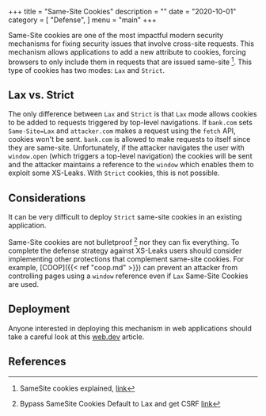 +++
title = "Same-Site Cookies"
description = ""
date = "2020-10-01"
category = [
    "Defense",
]
menu = "main"
+++

Same-Site cookies are one of the most impactful modern security mechanisms for fixing security issues that involve cross-site requests. This mechanism allows applications to add a new attribute to cookies, forcing browsers to only include them in requests that are issued same-site [^1]. This type of cookies has two modes: `Lax` and `Strict`.

## Lax vs. Strict

The only difference between `Lax` and `Strict` is that `Lax` mode allows cookies to be added to requests triggered by top-level navigations. If `bank.com` sets `Same-Site=Lax` and `attacker.com` makes a request using the `fetch` API, cookies won't be sent. `bank.com` is allowed to make requests to itself since they are same-site. Unfortunately, if the attacker navigates the user with `window.open` (which triggers a top-level navigation) the cookies will be sent and the attacker maintains a reference to the `window` which enables them to exploit some XS-Leaks. With `Strict` cookies, this is not possible. 

## Considerations

It can be very difficult to deploy `Strict` same-site cookies in an existing application. 

Same-Site cookies are not bulletproof [^2] nor they can fix everything. To complete the defense strategy against XS-Leaks users should consider implementing other protections that complement same-site cookies. For example, [COOP]({{< ref "coop.md" >}}) can prevent an attacker from controlling pages using a `window` reference even if `Lax` Same-Site Cookies are used.

## Deployment

Anyone interested in deploying this mechanism in web applications should take a careful look at this [web.dev](https://web.dev/samesite-cookie-recipes/) article.

## References

[^1]: SameSite cookies explained, [link](https://web.dev/samesite-cookies-explained/)
[^2]: Bypass SameSite Cookies Default to Lax and get CSRF [link](https://medium.com/@renwa/bypass-samesite-cookies-default-to-lax-and-get-csrf-343ba09b9f2b)
